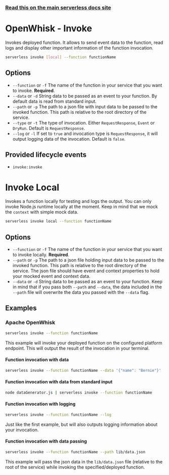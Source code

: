 <!--
title: Serverless Framework Commands - Apache OpenWhisk - Invoke
menuText: Invoke
menuOrder: 7
description: Invoke an Apache OpenWhisk Function using the Serverless Framework
layout: Doc
-->

<!-- DOCS-SITE-LINK:START automatically generated  -->
### [Read this on the main serverless docs site](https://www.serverless.com/framework/docs/providers/openwhisk/cli-reference/invoke)
<!-- DOCS-SITE-LINK:END -->

# OpenWhisk - Invoke

Invokes deployed function. It allows to send event data to the function, read logs and display other important information of the function invocation.

```bash
serverless invoke [local] --function functionName
```

## Options
- `--function` or `-f` The name of the function in your service that you want to invoke. **Required**.
- `--data` or `-d` String data to be passed as an event to your function. By default data is read from standard input.
- `--path` or `-p` The path to a json file with input data to be passed to the invoked function. This path is relative to the root directory of the service.
- `--type` or `-t` The type of invocation. Either `RequestResponse`, `Event` or `DryRun`. Default is `RequestResponse`.
- `--log` or `-l` If set to `true` and invocation type is `RequestResponse`, it will output logging data of the invocation. Default is `false`.

## Provided lifecycle events
- `invoke:invoke`

# Invoke Local

Invokes a function locally for testing and logs the output. You can only invoke Node.js runtime locally at the moment. Keep in mind that we mock the `context` with simple mock data.

```bash
serverless invoke local --function functionName
```

## Options
- `--function` or `-f` The name of the function in your service that you want to invoke locally. **Required**.
- `--path` or `-p` The path to a json file holding input data to be passed to the invoked function. This path is relative to the
root directory of the service. The json file should have event and context properties to hold your mocked event and context data.
- `--data` or `-d` String data to be passed as an event to your function. Keep in mind that if you pass both `--path` and `--data`, the data included in the `--path` file will overwrite the data you passed with the `--data` flag.

## Examples

### Apache OpenWhisk

```bash
serverless invoke --function functionName
```

This example will invoke your deployed function on the configured platform
endpoint. This will output the result of the invocation in your terminal.

#### Function invocation with data

```bash
serverless invoke --function functionName --data '{"name": "Bernie"}'
```

#### Function invocation with data from standard input

```bash
node dataGenerator.js | serverless invoke --function functionName
```

#### Function invocation with logging

```bash
serverless invoke --function functionName --log
```

Just like the first example, but will also outputs logging information about your invocation.

#### Function invocation with data passing

```bash
serverless invoke --function functionName --path lib/data.json
```

This example will pass the json data in the `lib/data.json` file (relative to the root of the service) while invoking
the specified/deployed function.
